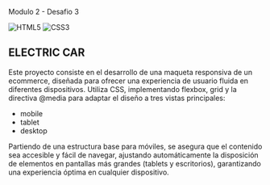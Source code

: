 Modulo 2 - Desafio 3

![HTML5](https://img.shields.io/badge/html5-%23E34F26.svg?style=flat&logo=html5&logoColor=white) ![CSS3](https://img.shields.io/badge/css3-%231572B6.svg?style=flat&logo=css3&logoColor=white)

## ELECTRIC CAR
Este proyecto consiste en el desarrollo de una maqueta responsiva de un ecommerce, diseñada para ofrecer una experiencia de usuario fluida en diferentes dispositivos. Utiliza CSS, implementando flexbox, grid y la directiva @media para adaptar el diseño a tres vistas principales:

- mobile
- tablet
- desktop

Partiendo de una estructura base para móviles, se asegura que el contenido sea accesible y fácil de navegar, ajustando automáticamente la disposición de elementos en pantallas más grandes (tablets y escritorios), garantizando una experiencia óptima en cualquier dispositivo.
